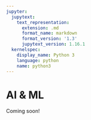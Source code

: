 ```yaml
---
jupyter:
  jupytext:
    text_representation:
      extension: .md
      format_name: markdown
      format_version: '1.3'
      jupytext_version: 1.16.1
  kernelspec:
    display_name: Python 3
    language: python
    name: python3
---
```


# AI & ML
Coming soon!
<!-- 

 It could be that AI helps to democratize geospatial analysis by lowering the cost of entry to geospatial data and software. Democratization of data medium article 
 
A curated list of resources, tools, frameworks, articles, and projects related to Machine Learning Operations (MLOps): https://github.com/Pythondeveloper6/Awesome-MLOPS?tab=readme-ov-file#paid-courses

## Machine Learning
Whitebark pine example from EE and possibly make it into an app.

## AI

From Josep Ferrer (@rfeers on twitter): In multiple linear regression, imagine you're baking. You've got different ingredients or variables. You need the perfect recipe (model) for your cake (prediction). Each ingredient's quantity (coefficient) affects the taste (outcome).

## Resources
- [Jupyter generative AI](https://blog.jupyter.org/generative-ai-in-jupyter-3f7174824862)
- [Autonomous GIS](https://github.com/gladcolor/LLM-Geo) repo
- [Clay Foundation Model](https://clay-foundation.github.io/model/index.html). Only works on linux devices with CUDA GPUs? 
- [human brain edge over ai article](https://www.linkedin.com/pulse/where-human-brain-still-has-edge-over-ai-fast-company-j2jpe/)
- [A Beginner's Guide to Prompt Engineering with GitHub Copilot](http://gg.gg/1b54nw). Extensive guide on how to better engineer your prompts to code better and best use AI. Also applicable to prompts in other platforms such as Gemini or ChatGPT.
Articles on copilot prompt engineering.

geogpt. medium article is underwhelming but the repo has better examples. https://medium.com/@ageospatial/geogpt-using-openais-custom-gpts-for-geospatial-analysis-aa6145f9666d

ai plugin for QGIS: https://medium.com/aino-world/introducing-the-aino-ai-plugin-for-qgis-enhancing-spatial-data-analysis-8cf3b9e66da1
-->
